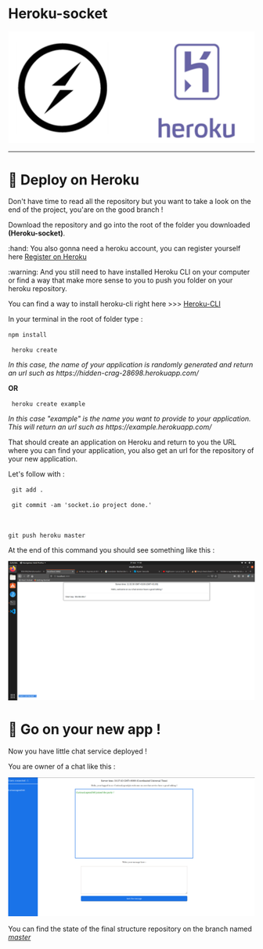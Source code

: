 # Heroku-socket

<img src="repo.png">

<hr>

# :rocket: Deploy on Heroku

<p>Don't have time to read all the repository but you want to take a look on the end of the project, you'are on the good branch ! </p>

<p>Download the repository and go into the root of the folder you downloaded <b>(Heroku-socket)</b>.</p>

<p> :hand: You also gonna need a heroku account, you can register yourself here <a href="https://signup.heroku.com/" target="_blank"> Register on Heroku </a></p>

<p>:warning: And you still need to have installed Heroku CLI on your computer or find a way that make more sense to you to push you folder on your heroku repository.</p>

<p>You can find a way to install heroku-cli right here >>> <a href="https://devcenter.heroku.com/articles/heroku-cli">Heroku-CLI </a></p> 


<p>In your terminal in the root of folder type : </p>

<code>npm install </code><br>

<code> heroku create </code>
<p><i> In this case, the name of your application is randomly generated and return an url such as https://hidden-crag-28698.herokuapp.com/ </i> </p>

<p><b>OR</b></p>

<code> heroku create example </code>
<p><i> In this case <i>"example"</i> is the name you want to provide to your application. This will return an url such as https://example.herokuapp.com/</i> </p>


<p>That should create an application on Heroku and return to you the URL where you can find your application, you also get an url for the repository of your new application.</p> 

<p>Let's follow with :  </p>

<code> git add . </code><br>

<code> git commit -am 'socket.io project done.' </code>

<br>

<code>git push heroku master</code>

<p> At the end of this command you should see something like this : </p>

<img src="2.png">

#  :clap: Go on your new app !

<p> Now you have little chat service deployed ! </p>

<p>You are owner of a chat like this : </p>

<img src="3.png">

<p> You can find the state of the final structure repository on the branch named <i><a href="https://github.com/R3tr093/Heroku-socket/tree/master">master </a></i> </p>

